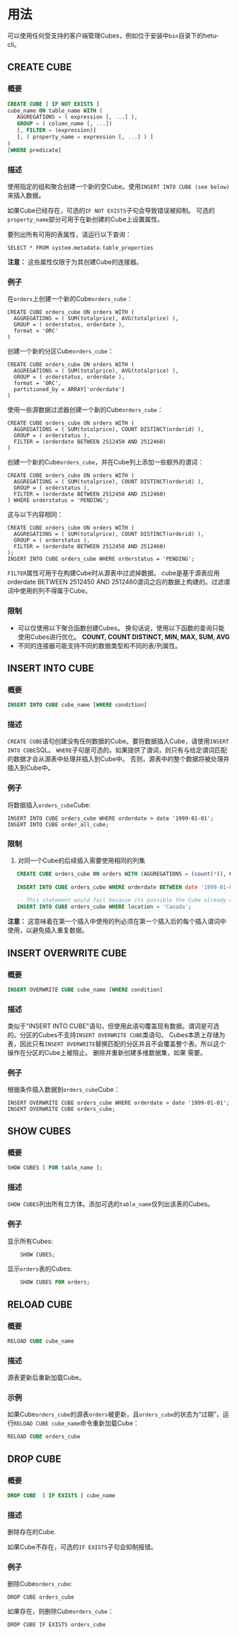 # 用法
可以使用任何受支持的客户端管理Cubes，例如位于安装中`bin`目录下的hetu-cli。

## CREATE CUBE
### 概要

``` sql
CREATE CUBE [ IF NOT EXISTS ]
cube_name ON table_name WITH (
   AGGREGATIONS = ( expression [, ...] ),
   GROUP = ( column_name [, ...])
   [, FILTER = (expression)]
   [, ( property_name = expression [, ...] ) ] 
)
[WHERE predicate]
```
### 描述
使用指定的组和聚合创建一个新的空Cube。使用`INSERT INTO CUBE (see below)`来插入数据。

如果Cube已经存在，可选的`IF NOT EXISTS`子句会导致错误被抑制。
可选的`property_name`部分可用于在新创建的Cube上设置属性。

要列出所有可用的表属性，请运行以下查询：

    SELECT * FROM system.metadata.table_properties

**注意：** 这些属性仅限于为其创建Cube的连接器。

### 例子
在`orders`上创建一个新的Cube`orders_cube`：

    CREATE CUBE orders_cube ON orders WITH (
      AGGREGATIONS = ( SUM(totalprice), AVG(totalprice) ),
      GROUP = ( orderstatus, orderdate ),
      format = 'ORC'
    )

创建一个新的分区Cube`orders_cube`：

    CREATE CUBE orders_cube ON orders WITH (
      AGGREGATIONS = ( SUM(totalprice), AVG(totalprice) ),
      GROUP = ( orderstatus, orderdate ),
      format = 'ORC',
      partitioned_by = ARRAY['orderdate']
    )

使用一些源数据过滤器创建一个新的Cube`orders_cube`：

    CREATE CUBE orders_cube ON orders WITH (
      AGGREGATIONS = ( SUM(totalprice), COUNT DISTINCT(orderid) ),
      GROUP = ( orderstatus ),
      FILTER = (orderdate BETWEEN 2512450 AND 2512460)
    )

创建一个新的Cube`orders_cube`，并在Cube列上添加一些额外的谓词：

    CREATE CUBE orders_cube ON orders WITH (
      AGGREGATIONS = ( SUM(totalprice), COUNT DISTINCT(orderid) ),
      GROUP = ( orderstatus ),
      FILTER = (orderdate BETWEEN 2512450 AND 2512460)
    ) WHERE orderstatus = 'PENDING';

这与以下内容相同：
    
    CREATE CUBE orders_cube ON orders WITH (
      AGGREGATIONS = ( SUM(totalprice), COUNT DISTINCT(orderid) ),
      GROUP = ( orderstatus ),
      FILTER = (orderdate BETWEEN 2512450 AND 2512460)
    );
    INSERT INTO CUBE orders_cube WHERE orderstatus = 'PENDING';

`FILTER`属性可用于在构建Cube时从源表中过滤掉数据。
cube是基于源表应用orderdate BETWEEN 2512450 AND 2512460谓词之后的数据上构建的。过滤谓词中使用的列不得属于Cube。

### 限制
- 可以仅使用以下聚合函数创建Cubes。
  换句话说，使用以下函数的查询只能使用Cubes进行优化。
  **COUNT, COUNT DISTINCT, MIN, MAX, SUM, AVG**
- 不同的连接器可能支持不同的数据类型和不同的表/列属性。

## INSERT INTO CUBE

### 概要
``` sql
INSERT INTO CUBE cube_name [WHERE condition]
```

### 描述
`CREATE CUBE`语句创建没有任何数据的Cube。要将数据插入Cube，请使用`INSERT INTO CUBE`SQL。
`WHERE`子句是可选的。如果提供了谓词，则只有与给定谓词匹配的数据才会从源表中处理并插入到Cube中。
否则，源表中的整个数据将被处理并插入到Cube中。

### 例子
将数据插入`orders_cube`Cube:

    INSERT INTO CUBE orders_cube WHERE orderdate > date '1999-01-01';
    INSERT INTO CUBE order_all_cube;

### 限制
1. 对同一个Cube的后续插入需要使用相同的列集

```sql
   CREATE CUBE orders_cube ON orders WITH (AGGREGATIONS = (count(*)), GROUP = (orderdate));
   
   INSERT INTO CUBE orders_cube WHERE orderdate BETWEEN date '1999-01-01' AND date '1999-01-05';
   
   -- This statement would fail because its possible the Cube already contain rows matching the given predicate.
   INSERT INTO CUBE orders_cube WHERE location = 'Canada';
```
**注意：** 这意味着在第一个插入中使用的列必须在第一个插入后的每个插入谓词中使用，以避免插入重复数据。

## INSERT OVERWRITE CUBE

### 概要
``` sql
INSERT OVERWRITE CUBE cube_name [WHERE condition]
```

### 描述
类似于"INSERT INTO CUBE"语句，但使用此语句覆盖现有数据。谓词是可选的。分区的Cubes不支持`INSERT OVERWRITE CUBE`类语句。
Cubes本质上存储为表，因此只有`INSERT OVERWRITE`替换匹配的分区并且不会覆盖整个表。所以这个操作在分区的Cube上被阻止。
删除并重新创建多维数据集，如果 需要。

### 例子
根据条件插入数据到`orders_cube`Cube：

    INSERT OVERWRITE CUBE orders_cube WHERE orderdate > date '1999-01-01';
    INSERT OVERWRITE CUBE orders_cube;

## SHOW CUBES

### 概要
```sql
SHOW CUBES [ FOR table_name ];
```

### 描述
`SHOW CUBES`列出所有立方体。添加可选的`table_name`仅列出该表的Cubes。

### 例子

显示所有Cubes:
```sql
    SHOW CUBES;
```

显示`orders`表的Cubes:

```sql
    SHOW CUBES FOR orders;
```

## RELOAD CUBE

### 概要

``` sql
RELOAD CUBE cube_name
```

### 描述

源表更新后重新加载Cube。

### 示例

如果Cube`orders_cube`的源表`orders`被更新，且`orders_cube`的状态为“过期”，运行`RELOAD CUBE cube_name`命令重新加载Cube：

```sql
RELOAD CUBE orders_cube
```

## DROP CUBE

### 概要

``` sql
DROP CUBE  [ IF EXISTS ] cube_name
```

### 描述
删除存在的Cube.

如果Cube不存在，可选的`IF EXISTS`子句会抑制报错。

### 例子

删除Cube`orders_cube`:

    DROP CUBE orders_cube

如果存在，则删除Cube`orders_cube`：

    DROP CUBE IF EXISTS orders_cube


